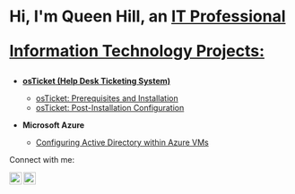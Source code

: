 <h1>Hi, I'm Queen Hill, an <a href="https://linkedin.com/in/queen-hill-b0a80625b/">IT Professional

 Information Technology Projects:</h2>

- <b>osTicket (Help Desk Ticketing System)</b>
  - [osTicket: Prerequisites and Installation](https://github.com/queennhill/osticket-prereqs)
  - [osTicket: Post-Installation Configuration](https://github.com/joshmadakorcc/post-install-config)
  
- <b>Microsoft Azure</b>
  - [Configuring Active Directory within Azure VMs](https://github.com/joshmadakorcc/configure-ad)
  

Connect with me:</h2>

[<img align="left" alt="Josh | Twitter" width="22px" src="https://cdn.jsdelivr.net/npm/simple-icons@v3/icons/twitter.svg" />][twitter]
[<img align="left" alt="Josh | LinkedIn" width="22px" src="https://cdn.jsdelivr.net/npm/simple-icons@v3/icons/linkedin.svg" />][linkedin]


[twitter]: https://twitter.com/QueenNHill
[linkedin]: https://linkedin.com/in/queen-hill-b0a80625b/
